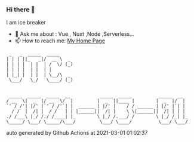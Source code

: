 ### Hi there 👋

I am ice breaker

- 💬 Ask me about : Vue , Nuxt ,Node ,Serverless...
- 📫 How to reach me: [My Home Page](https://icebreaker.top/)

```
 _   _  _____  _____     
| | | ||_   _|/  __ \  _ 
| | | |  | |  | /  \/ (_)
| | | |  | |  | |        
| |_| |  | |  | \__/\  _ 
 \___/   \_/   \____/ (_)
                         
                         
 _____  _____  _____  __           _____  _____          _____  __  
/ __  \|  _  |/ __  \/  |         |  _  ||____ |        |  _  |/  | 
`' / /'| |/' |`' / /'`| |  ______ | |/' |    / / ______ | |/' |`| | 
  / /  |  /| |  / /   | | |______||  /| |    \ \|______||  /| | | | 
./ /___\ |_/ /./ /____| |_        \ |_/ /.___/ /        \ |_/ /_| |_
\_____/ \___/ \_____/\___/         \___/ \____/          \___/ \___/
```

auto generated by Github Actions at 2021-03-01 01:02:37

